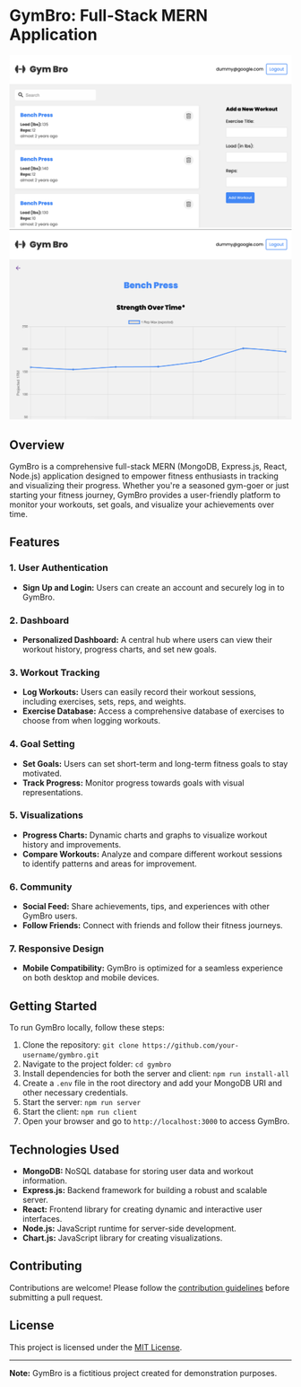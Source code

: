 # GymBro: Full-Stack MERN Application

![Homepage](https://github.com/MN-Coding/GymBro/blob/master/demo-images/homepage.png)
![Graph](https://github.com/MN-Coding/GymBro/blob/master/demo-images/graph.png)

## Overview

GymBro is a comprehensive full-stack MERN (MongoDB, Express.js, React, Node.js) application designed to empower fitness enthusiasts in tracking and visualizing their progress. Whether you're a seasoned gym-goer or just starting your fitness journey, GymBro provides a user-friendly platform to monitor your workouts, set goals, and visualize your achievements over time.

## Features

### 1. User Authentication

- **Sign Up and Login:** Users can create an account and securely log in to GymBro.

### 2. Dashboard

- **Personalized Dashboard:** A central hub where users can view their workout history, progress charts, and set new goals.

### 3. Workout Tracking

- **Log Workouts:** Users can easily record their workout sessions, including exercises, sets, reps, and weights.
- **Exercise Database:** Access a comprehensive database of exercises to choose from when logging workouts.

### 4. Goal Setting

- **Set Goals:** Users can set short-term and long-term fitness goals to stay motivated.
- **Track Progress:** Monitor progress towards goals with visual representations.

### 5. Visualizations

- **Progress Charts:** Dynamic charts and graphs to visualize workout history and improvements.
- **Compare Workouts:** Analyze and compare different workout sessions to identify patterns and areas for improvement.

### 6. Community

- **Social Feed:** Share achievements, tips, and experiences with other GymBro users.
- **Follow Friends:** Connect with friends and follow their fitness journeys.

### 7. Responsive Design

- **Mobile Compatibility:** GymBro is optimized for a seamless experience on both desktop and mobile devices.

## Getting Started

To run GymBro locally, follow these steps:

1. Clone the repository: `git clone https://github.com/your-username/gymbro.git`
2. Navigate to the project folder: `cd gymbro`
3. Install dependencies for both the server and client: `npm run install-all`
4. Create a `.env` file in the root directory and add your MongoDB URI and other necessary credentials.
5. Start the server: `npm run server`
6. Start the client: `npm run client`
7. Open your browser and go to `http://localhost:3000` to access GymBro.

## Technologies Used

- **MongoDB:** NoSQL database for storing user data and workout information.
- **Express.js:** Backend framework for building a robust and scalable server.
- **React:** Frontend library for creating dynamic and interactive user interfaces.
- **Node.js:** JavaScript runtime for server-side development.
- **Chart.js:** JavaScript library for creating visualizations.

## Contributing

Contributions are welcome! Please follow the [contribution guidelines](CONTRIBUTING.md) before submitting a pull request.

## License

This project is licensed under the [MIT License](LICENSE).

---

**Note:** GymBro is a fictitious project created for demonstration purposes.

